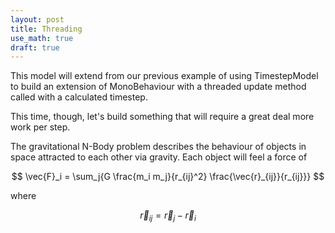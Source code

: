 ```yaml
---
layout: post
title: Threading
use_math: true
draft: true
---
```


This model will extend from our previous example of using TimestepModel to build an extension of MonoBehaviour with a threaded update method called with a calculated timestep.

This time, though, let's build something that will require a great deal more work per step.

The gravitational N-Body problem describes the behaviour of objects in space attracted to each other via gravity. Each object will feel a force of

$$
\vec{F}_i = \sum_j{G \frac{m_i m_j}{r_{ij}^2}  \frac{\vec{r}_{ij}}{r_{ij}}}
$$

where

$$
\vec{r}_{ij} = \vec{r}_j-\vec{r}_i
$$
